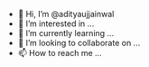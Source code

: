 - 👋 Hi, I’m @adityaujjainwal
- 👀 I’m interested in ...
- 🌱 I’m currently learning ...
- 💞️ I’m looking to collaborate on ...
- 📫 How to reach me ...

<!---
adityaujjainwal/adityaujjainwal is a ✨ special ✨ repository because its `README.md` (this file) appears on your GitHub profile.
You can click the Preview link to take a look at your changes.
--->
